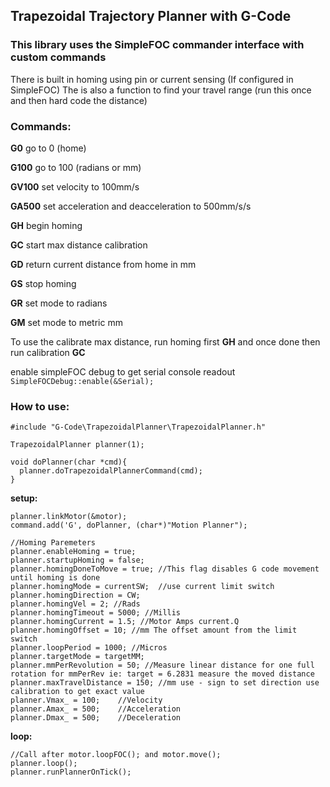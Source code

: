 ## **Trapezoidal Trajectory Planner with G-Code**

### **This library uses the SimpleFOC commander interface with custom commands**

There is built in homing using pin or current sensing (If configured in SimpleFOC) The is also a function to find your travel range (run this once and then hard code the distance)

### **Commands:**

**G0** go to 0 (home)

**G100** go to 100 (radians or mm)

**GV100** set velocity to 100mm/s

**GA500** set acceleration and deacceleration to 500mm/s/s

**GH** begin homing 

**GC** start max distance calibration

**GD** return current distance from home in mm

**GS** stop homing

**GR** set mode to radians

**GM** set mode to metric mm

To use the calibrate max distance, run homing first **GH** and once done then run calibration **GC**

enable simpleFOC debug to get serial console readout `SimpleFOCDebug::enable(&Serial);`

### **How to use:**


```
#include "G-Code\TrapezoidalPlanner\TrapezoidalPlanner.h"

TrapezoidalPlanner planner(1);

void doPlanner(char *cmd){
  planner.doTrapezoidalPlannerCommand(cmd);
}
```

**setup:**

```
planner.linkMotor(&motor);
command.add('G', doPlanner, (char*)"Motion Planner");

//Homing Paremeters
planner.enableHoming = true;
planner.startupHoming = false;
planner.homingDoneToMove = true; //This flag disables G code movement until homing is done 
planner.homingMode = currentSW;  //use current limit switch
planner.homingDirection = CW;
planner.homingVel = 2; //Rads
planner.homingTimeout = 5000; //Millis
planner.homingCurrent = 1.5; //Motor Amps current.Q
planner.homingOffset = 10; //mm The offset amount from the limit switch
planner.loopPeriod = 1000; //Micros
planner.targetMode = targetMM;
planner.mmPerRevolution = 50; //Measure linear distance for one full rotation for mmPerRev ie: target = 6.2831 measure the moved distance 
planner.maxTravelDistance = 150; //mm use - sign to set direction use calibration to get exact value
planner.Vmax_ = 100;    //Velocity
planner.Amax_ = 500;    //Acceleration
planner.Dmax_ = 500;    //Deceleration
```

**loop:**

```
//Call after motor.loopFOC(); and motor.move(); 
planner.loop();
planner.runPlannerOnTick();
```